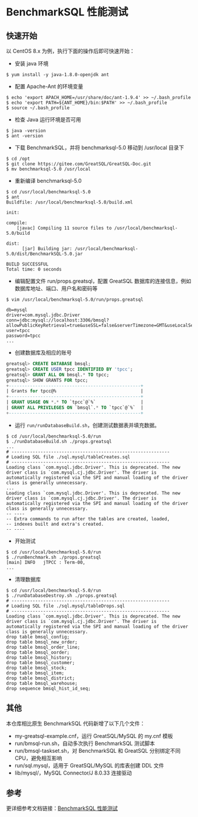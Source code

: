 # BenchmarkSQL 性能测试

## 快速开始

以 CentOS 8.x 为例，执行下面的操作后即可快速开始：

- 安装 java 环境

```shell
$ yum install -y java-1.8.0-openjdk ant
```

- 配置 Apache-Ant 的环境变量

```shell
$ echo 'export APACH_HOME=/usr/share/doc/ant-1.9.4' >> ~/.bash_profile
$ echo 'export PATH=${ANT_HOME}/bin:$PATH' >> ~/.bash_profile
$ source ~/.bash_profile
```

- 检查 Java 运行环境是否可用

```shell
$ java -version
$ ant -version
```

- 下载 BenchmarkSQL，并将 benchmarksql-5.0 移动到 /usr/local 目录下

```shell
$ cd /opt
$ git clone https://gitee.com/GreatSQL/GreatSQL-Doc.git
$ mv benchmarksql-5.0 /usr/local
```

- 重新编译 benchmarksql-5.0

```shell
$ cd /usr/local/benchmarksql-5.0
$ ant
Buildfile: /usr/local/benchmarksql-5.0/build.xml

init:

compile:
    [javac] Compiling 11 source files to /usr/local/benchmarksql-5.0/build

dist:
      [jar] Building jar: /usr/local/benchmarksql-5.0/dist/BenchmarkSQL-5.0.jar

BUILD SUCCESSFUL
Total time: 0 seconds
```

- 编辑配置文件 run/props.greatsql，配置 GreatSQL 数据库的连接信息，例如数据库地址、端口、用户名和密码等

```shell
$ vim /usr/local/benchmarksql-5.0/run/props.greatsql

db=mysql
driver=com.mysql.jdbc.Driver
conn=jdbc:mysql://localhost:3306/bmsql?allowPublicKeyRetrieval=true&useSSL=false&serverTimezone=GMT&useLocalSessionState=true&maintainTimeStats=false&useUnicode=true&characterEncoding=utf8&allowMultiQueries=true&rewriteBatchedStatements=true&cacheResultSetMetadata=true&metadataCacheSize=1024
user=tpcc
password=tpcc
...
```

- 创建数据库及相应的账号

```sql
greatsql> CREATE DATABASE bmsql;
greatsql> CREATE USER tpcc IDENTIFIED BY 'tpcc';
greatsql> GRANT ALL ON bmsql.* TO tpcc;
greatsql> SHOW GRANTS FOR tpcc;
+--------------------------------------------------+
| Grants for tpcc@%                                |
+--------------------------------------------------+
| GRANT USAGE ON *.* TO `tpcc`@`%`                 |
| GRANT ALL PRIVILEGES ON `bmsql`.* TO `tpcc`@`%`  |
+--------------------------------------------------+
```

- 运行 `run/runDatabaseBuild.sh`，创建测试数据表并填充数据。

```shell
$ cd /usr/local/benchmarksql-5.0/run
$ ./runDatabaseBuild.sh ./props.greatsql
...
# ------------------------------------------------------------
# Loading SQL file ./sql.mysql/tableCreates.sql
# ------------------------------------------------------------
Loading class `com.mysql.jdbc.Driver'. This is deprecated. The new driver class is `com.mysql.cj.jdbc.Driver'. The driver is automatically registered via the SPI and manual loading of the driver class is generally unnecessary.
...
Loading class `com.mysql.jdbc.Driver'. This is deprecated. The new driver class is `com.mysql.cj.jdbc.Driver'. The driver is automatically registered via the SPI and manual loading of the driver class is generally unnecessary.
-- ----
-- Extra commands to run after the tables are created, loaded,
-- indexes built and extra's created.
-- ----
```

- 开始测试

```shell
$ cd /usr/local/benchmarksql-5.0/run
$ ./runBenchmark.sh ./props.greatsql
[main] INFO   jTPCC : Term-00,
...
```

- 清理数据库

```shell
$ cd /usr/local/benchmarksql-5.0/run
$ ./runDatabaseDestroy.sh ./props.greatsql
# ------------------------------------------------------------
# Loading SQL file ./sql.mysql/tableDrops.sql
# ------------------------------------------------------------
Loading class `com.mysql.jdbc.Driver'. This is deprecated. The new driver class is `com.mysql.cj.jdbc.Driver'. The driver is automatically registered via the SPI and manual loading of the driver class is generally unnecessary.
drop table bmsql_config;
drop table bmsql_new_order;
drop table bmsql_order_line;
drop table bmsql_oorder;
drop table bmsql_history;
drop table bmsql_customer;
drop table bmsql_stock;
drop table bmsql_item;
drop table bmsql_district;
drop table bmsql_warehouse;
drop sequence bmsql_hist_id_seq;
```

## 其他
本仓库相比原生 BenchmarkSQL 代码新增了以下几个文件：
- my-greatsql-example.cnf，运行 GreatSQL/MySQL 的 my.cnf 模板
- run/bmsql-run.sh，自动多次执行 BenchmarkSQL 测试脚本
- run/bmsql-taskset.sh，对 BenchmarkSQL 和 GreatSQL 分别绑定不同 CPU，避免相互影响
- run/sql.mysql，适用于 GreatSQL/MySQL 的库表创建 DDL 文件
- lib/mysql/，MySQL Connector/J 8.0.33 连接驱动

## 参考

更详细参考文档链接：[BenchmarkSQL 性能测试](https://greatsql.cn/docs/8.0.32-26/10-optimize/3-5-benchmark-greatsql-vs-mysql-tpcc-report.html)
